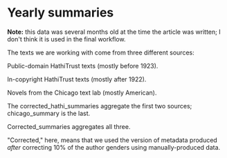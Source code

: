 Yearly summaries
================

**Note:** this data was several months old at the time the article was written; I don't think it is used in the final workflow.

The texts we are working with come from three different sources:

Public-domain HathiTrust texts (mostly before 1923).

In-copyright HathiTrust texts (mostly after 1922).

Novels from the Chicago text lab (mostly American).

The corrected_hathi_summaries aggregate the first two sources; chicago_summary is the last.

Corrected_summaries aggregates all three.

"Corrected," here, means that we used the version of metadata produced *after* correcting 10% of the author genders using manually-produced data.
